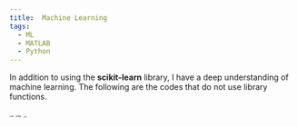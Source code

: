 ```yaml
---
title:  Machine Learning
tags:
  - ML
  - MATLAB
  - Python
---
```


In addition to using the **scikit-learn** library, I have a deep understanding of machine learning. The following are the codes that do not use library functions.

<!--more-->



<img src="https://hj-1304143905.cos.ap-shanghai.myqcloud.com/ml/001.png" alt="ML" style="zoom:20%;" />

<img src="https://hj-1304143905.cos.ap-shanghai.myqcloud.com/ml/002.png" alt="ML" style="zoom:27%;" />

<img src="https://hj-1304143905.cos.ap-shanghai.myqcloud.com/ml/003.png" alt="ML" style="zoom:16%;" />

